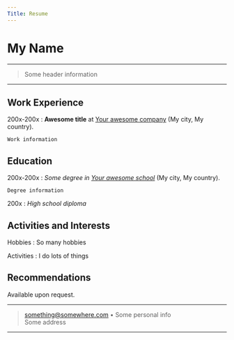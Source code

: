 ```yaml
---
Title: Resume
---
```


My Name
=======

----

>  Some header information

----

Work Experience
---------------

200x-200x
:   **Awesome title** at [Your awesome company](http://your-awesome-company-website.com)
    (My city, My country).

    Work information

Education
---------

200x-200x
:   *Some degree in [Your awesome school](http://your-awesome-school-website.com)* (My city, My country).

    Degree information

200x
:   *High school diploma*

Activities and Interests
------------------------

Hobbies
:   So many hobbies  

Activities
:   I do lots of things

Recommendations
---------------

Available upon request.  


----

> <something@somewhere.com> • Some personal info  
> Some address

----